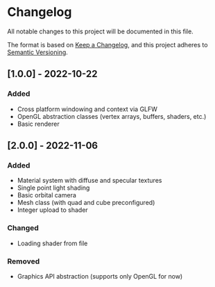 # Changelog
All notable changes to this project will be documented in this file.

The format is based on [Keep a Changelog](https://keepachangelog.com/en/1.0.0/),
and this project adheres to [Semantic Versioning](https://semver.org/spec/v2.0.0.html).

## [1.0.0] - 2022-10-22
### Added
- Cross platform windowing and context via GLFW
- OpenGL abstraction classes (vertex arrays, buffers, shaders, etc.)
- Basic renderer

## [2.0.0] - 2022-11-06
### Added
- Material system with diffuse and specular textures
- Single point light shading
- Basic orbital camera
- Mesh class (with quad and cube preconfigured)
- Integer upload to shader

### Changed
- Loading shader from file

### Removed
- Graphics API abstraction (supports only OpenGL for now)